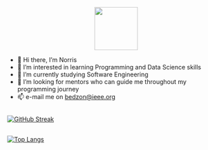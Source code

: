 <div id="header" align="center">
  <img src="https://media.giphy.com/media/M9gbBd9nbDrOTu1Mqx/giphy.gif" width="100"/>
</div>




- 👋 Hi there, I’m Norris
- 👀 I’m interested in learning Programming and Data Science skills
- 🌱 I’m currently studying Software Engineering 
- 💞️ I’m looking for mentors who can guide me throughout my programming journey
- 📫 e-mail me on bedzon@ieee.org



##

[![GitHub Streak](http://github-readme-streak-stats.herokuapp.com?user=bedzon94&date_format=M%20j%5B%2C%20Y%5D)](https://git.io/streak-stats)

##

[![Top Langs](https://github-readme-stats.vercel.app/api/top-langs/?username=bedzon94&layout=compact&theme=vision-friendly-dark)](https://github.com/bedzon94/github-readme-stats)
